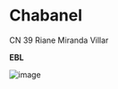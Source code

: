 # Chabanel
CN 39 Riane Miranda Villar 

**EBL**

![image](https://github.com/user-attachments/assets/9147c7ae-2175-44e0-818e-2850aa7d6d99)
